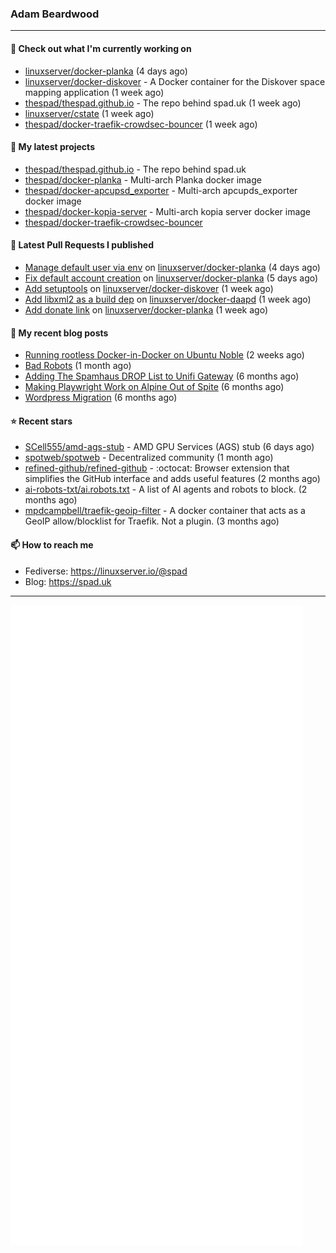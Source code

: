 ### Adam Beardwood
---
#### 👷 Check out what I'm currently working on

- [linuxserver/docker-planka](https://github.com/linuxserver/docker-planka) (4 days ago)
- [linuxserver/docker-diskover](https://github.com/linuxserver/docker-diskover) - A Docker container for the Diskover space mapping application (1 week ago)
- [thespad/thespad.github.io](https://github.com/thespad/thespad.github.io) - The repo behind spad.uk (1 week ago)
- [linuxserver/cstate](https://github.com/linuxserver/cstate) (1 week ago)
- [thespad/docker-traefik-crowdsec-bouncer](https://github.com/thespad/docker-traefik-crowdsec-bouncer) (1 week ago)

#### 🌱 My latest projects

- [thespad/thespad.github.io](https://github.com/thespad/thespad.github.io) - The repo behind spad.uk
- [thespad/docker-planka](https://github.com/thespad/docker-planka) - Multi-arch Planka docker image
- [thespad/docker-apcupsd_exporter](https://github.com/thespad/docker-apcupsd_exporter) - Multi-arch apcupds_exporter docker image
- [thespad/docker-kopia-server](https://github.com/thespad/docker-kopia-server) - Multi-arch kopia server docker image 
- [thespad/docker-traefik-crowdsec-bouncer](https://github.com/thespad/docker-traefik-crowdsec-bouncer)

#### 🔨 Latest Pull Requests I published

- [Manage default user via env](https://github.com/linuxserver/docker-planka/pull/6) on [linuxserver/docker-planka](https://github.com/linuxserver/docker-planka) (4 days ago)
- [Fix default account creation](https://github.com/linuxserver/docker-planka/pull/5) on [linuxserver/docker-planka](https://github.com/linuxserver/docker-planka) (5 days ago)
- [Add setuptools](https://github.com/linuxserver/docker-diskover/pull/65) on [linuxserver/docker-diskover](https://github.com/linuxserver/docker-diskover) (1 week ago)
- [Add libxml2 as a build dep](https://github.com/linuxserver/docker-daapd/pull/91) on [linuxserver/docker-daapd](https://github.com/linuxserver/docker-daapd) (1 week ago)
- [Add donate link](https://github.com/linuxserver/docker-planka/pull/2) on [linuxserver/docker-planka](https://github.com/linuxserver/docker-planka) (1 week ago)

#### 📜 My recent blog posts

- [Running rootless Docker-in-Docker on Ubuntu Noble](https://www.spad.uk/posts/rootless-dind-noble/) (2 weeks ago)
- [Bad Robots](https://www.spad.uk/posts/bad-robots/) (1 month ago)
- [Adding The Spamhaus DROP List to Unifi Gateway](https://www.spad.uk/posts/adding-spamhaus-drop-list-to-unifi-gateway/) (6 months ago)
- [Making Playwright Work on Alpine Out of Spite](https://www.spad.uk/posts/making-playwright-work-on-alpine-out-of-spite/) (6 months ago)
- [Wordpress Migration](https://www.spad.uk/posts/wordpress-migration/) (6 months ago)

#### ⭐ Recent stars

- [SCell555/amd-ags-stub](https://github.com/SCell555/amd-ags-stub) - AMD GPU Services (AGS) stub (6 days ago)
- [spotweb/spotweb](https://github.com/spotweb/spotweb) - Decentralized community (1 month ago)
- [refined-github/refined-github](https://github.com/refined-github/refined-github) - :octocat: Browser extension that simplifies the GitHub interface and adds useful features (2 months ago)
- [ai-robots-txt/ai.robots.txt](https://github.com/ai-robots-txt/ai.robots.txt) - A list of AI agents and robots to block. (2 months ago)
- [mpdcampbell/traefik-geoip-filter](https://github.com/mpdcampbell/traefik-geoip-filter) - A docker container that acts as a GeoIP allow/blocklist for Traefik. Not a plugin. (3 months ago)

#### 📫 How to reach me
- Fediverse: https://linuxserver.io/@spad
- Blog: https://spad.uk
---
<img src="https://raw.githubusercontent.com/thespad/thespad/main/github-metrics.svg">
